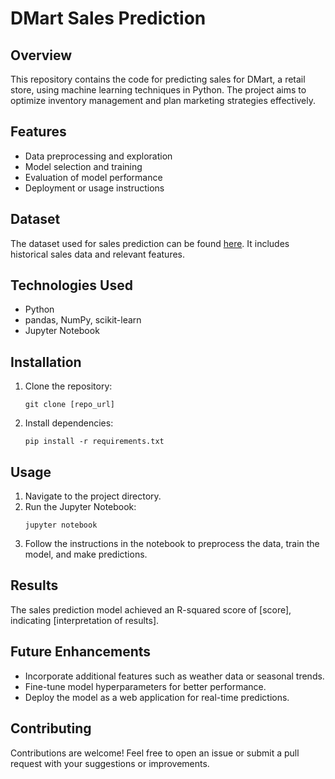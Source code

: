 # DMart Sales Prediction

## Overview
This repository contains the code for predicting sales for DMart, a retail store, using machine learning techniques in Python. The project aims to optimize inventory management and plan marketing strategies effectively.

## Features
- Data preprocessing and exploration
- Model selection and training
- Evaluation of model performance
- Deployment or usage instructions

## Dataset
The dataset used for sales prediction can be found [here](https://www.kaggle.com/datasets/sushantchougule/kolkata-shops-sales). It includes historical sales data and relevant features.

## Technologies Used
- Python
- pandas, NumPy, scikit-learn
- Jupyter Notebook

## Installation
1. Clone the repository:
   ```
   git clone [repo_url]
   ```
2. Install dependencies:
   ```
   pip install -r requirements.txt
   ```

## Usage
1. Navigate to the project directory.
2. Run the Jupyter Notebook:
   ```
   jupyter notebook
   ```
3. Follow the instructions in the notebook to preprocess the data, train the model, and make predictions.

## Results
The sales prediction model achieved an R-squared score of [score], indicating [interpretation of results].

## Future Enhancements
- Incorporate additional features such as weather data or seasonal trends.
- Fine-tune model hyperparameters for better performance.
- Deploy the model as a web application for real-time predictions.

## Contributing
Contributions are welcome! Feel free to open an issue or submit a pull request with your suggestions or improvements.
